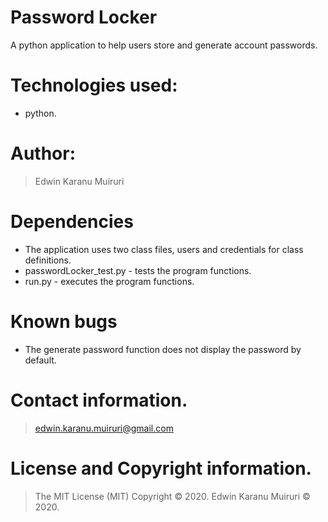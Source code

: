 # Password Locker
A python application to help users store and generate account passwords.

# Technologies used: 
* python.

# Author: 
> Edwin Karanu Muiruri

# Dependencies
* The application uses two class files, users and credentials for class definitions.
* passwordLocker_test.py - tests the program functions.
* run.py - executes the program functions.

# Known bugs
* The generate password function does not display the password by default.

# Contact information.
> edwin.karanu.muiruri@gmail.com

# License and Copyright information.
> The MIT License (MIT) Copyright © 2020.
> Edwin Karanu Muiruri © 2020.
